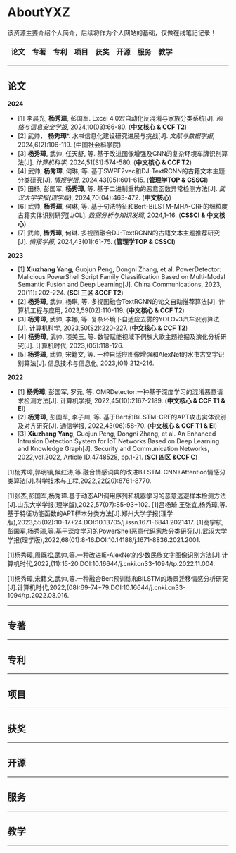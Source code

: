 # AboutYXZ
该资源主要介绍个人简介，后续将作为个人网站的基础，仅做在线笔记记录！


 论文 |  专著 |  专利 | 项目 | 获奖 | 开源 | 服务 | 教学
 ---- | ---- | ---- | ---- | ---- | ---- | ---- | ----


---

## 论文

**2024**
- [1] 李晨光, **杨秀璋**, 彭国军. Excel 4.0宏自动化反混淆与家族分类系统[J]. *网络与信息安全学报*, 2024,10(03):66-80. (**中文核心 & CCF T2**)
- [2] 武帅， **杨秀璋***. 水书信息化建设研究进展与挑战[J]. *文献与数据学报*, 2024,6(2):106-119. (中国社会科学院)
- [3] **杨秀璋**, 武帅, 任天舒, 等. 基于改进图像增强及CNN的复杂环境车牌识别算法[J]. *计算机科学*, 2024,51(S1):574-580. (**中文核心 & CCF T2**)
- [4] 武帅, **杨秀璋**, 何琳, 等. 基于SWPF2vec和DJ-TextRCNN的古籍文本主题分类研究[J]. *情报学报*, 2024,43(05):601-615. (**管理学TOP & CSSCI**)
- [5] 田杨, 彭国军, **杨秀璋**, 等. 基于二进制重构的恶意函数异常检测方法[J]. *武汉大学学报(理学版)*, 2024,70(04):463-472. (**中文核心**)
- [6] 武帅, **杨秀璋**, 何琳, 等. 基于句法特征和Bert-BiLSTM-MHA-CRF的细粒度古籍实体识别研究[J/OL]. *数据分析与知识发现*, 2024,1-16. (**CSSCI & 中文核心**)
- [7] 武帅, **杨秀璋**, 何琳. 多视图融合DJ-TextRCNN的古籍文本主题推荐研究[J]. *情报学报*, 2024,43(01):61-75. (**管理学TOP & CSSCI**)

**2023**
- [1] **Xiuzhang Yang**, Guojun Peng, Dongni Zhang, et al. PowerDetector: Malicious PowerShell Script Family Classification Based on Multi-Modal Semantic Fusion and Deep Learning[J]. China Communications, 2023, 20(11): 202-224. (**SCI 三区 &CCF T2**)
- [2] **杨秀璋**, 武帅, 杨琪, 等. 多视图融合TextRCNN的论文自动推荐算法[J]. 计算机工程与应用, 2023,59(02):110-119. (**中文核心 & CCF T2**)
- [3] **杨秀璋**, 武帅, 李娜, 等. 复杂环境下自适应去雾的YOLOv3汽车识别算法[J]. 计算机科学, 2023,50(S2):220-227. (**中文核心 & CCF T2**)
- [4] **杨秀璋**, 武帅, 项美玉, 等. 数智赋能视域下侗族大歌主题挖掘及演化分析研究[J]. 计算机时代, 2023,(05):118-126.
- [5] **杨秀璋**, 武帅, 宋籍文, 等. 一种自适应图像增强和AlexNet的水书古文字识别算法[J]. 信息技术与信息化, 2023,(01):212-216.

**2022**
- [1] **杨秀璋**, 彭国军, 罗元, 等. OMRDetector:一种基于深度学习的混淆恶意请求检测方法[J]. 计算机学报, 2022,45(10):2167-2189.  (**中文核心 & CCF T1 & EI**)
- [2] **杨秀璋**, 彭国军, 李子川, 等. 基于Bert和BiLSTM-CRF的APT攻击实体识别及对齐研究[J]. 通信学报, 2022,43(06):58-70. (**中文核心 & CCF T1 & EI**)
- [3] **Xiuzhang Yang**, Guojun Peng, Dongni Zhang, et al. An Enhanced Intrusion Detection System for IoT Networks Based on Deep Learning and Knowledge Graph[J]. Security and Communication Networks, 2022,vol.2022, Article ID.4748528, pp.1-21. (**SCI 四区 &CCF C**)

[1]杨秀璋,郭明镇,候红涛,等.融合情感词典的改进BiLSTM-CNN+Attention情感分类算法[J].科学技术与工程,2022,22(20):8761-8770.

[1]张杰,彭国军,杨秀璋.基于动态API调用序列和机器学习的恶意逃避样本检测方法[J].山东大学学报(理学版),2022,57(07):85-93+102.
[1]吕杨琦,王张宜,杨秀璋,等.基于特征功能函数的APT样本分类方法[J].郑州大学学报(理学版),2023,55(02):10-17+24.DOI:10.13705/j.issn.1671-6841.2021417.
[1]高宇航,彭国军,杨秀璋,等.基于深度学习的PowerShell恶意代码家族分类研究[J].武汉大学学报(理学版),2022,68(01):8-16.DOI:10.14188/j.1671-8836.2021.2001.

[1]杨秀璋,周既松,武帅,等.一种改进IE-AlexNet的少数民族文字图像识别方法[J].计算机时代,2022,(11):15-20.DOI:10.16644/j.cnki.cn33-1094/tp.2022.11.004.

[1]杨秀璋,宋籍文,武帅,等.一种融合Bert预训练和BiLSTM的场景迁移情感分析研究[J].计算机时代,2022,(08):69-74+79.DOI:10.16644/j.cnki.cn33-1094/tp.2022.08.016.

---

## 专著


---

## 专利

---

## 项目

---

## 获奖


---

## 开源

---


## 服务

---

## 教学


---


